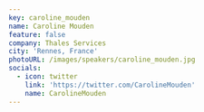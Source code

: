 ```yaml
---
key: caroline_mouden
name: Caroline Mouden
feature: false
company: Thales Services
city: 'Rennes, France'
photoURL: /images/speakers/caroline_mouden.jpg
socials:
  - icon: twitter
    link: 'https://twitter.com/CarolineMouden'
    name: CarolineMouden
---
```

